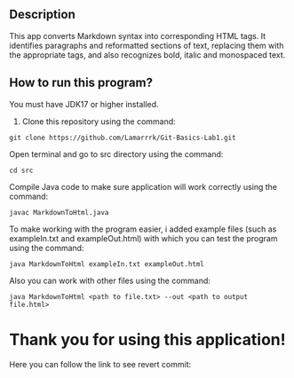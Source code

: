 ## Description

This app converts Markdown syntax into corresponding HTML tags. It identifies paragraphs and reformatted sections of text, replacing them with the appropriate tags, and also recognizes bold, italic and monospaced text.

## How to run this program?

You must have JDK17 or higher installed.

1. Clone this repository using the command:
```
git clone https://github.com/Lamarrrk/Git-Basics-Lab1.git
```

Open terminal and go to src directory using the command:
```
cd src
```

Compile Java code to make sure application will work correctly using the command:
```
javac MarkdownToHtml.java
```

To make working with the program easier, i added example files (such as exampleIn.txt and exampleOut.html) with which you can test the program using the command:
```
java MarkdownToHtml exampleIn.txt exampleOut.html
```

Also you can work with other files using the command:
```
java MarkdownToHtml <path to file.txt> --out <path to output file.html>
```

# Thank you for using this application!

Here you can follow the link to see revert commit:
